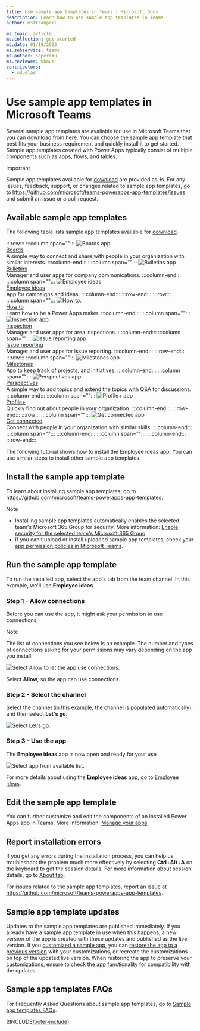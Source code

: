 ```yaml
---
title: Use sample app templates in Teams | Microsoft Docs
description: Learn how to use sample app templates in Teams
author: msftsamperl

ms.topic: article
ms.collection: get-started
ms.date: 01/19/2023
ms.subservice: teams
ms.author: saperlmu
ms.reviewer: mkaur
contributors:
  - mduelae
---
```


# Use sample app templates in Microsoft Teams

Several sample app templates are available for use in Microsoft Teams that you can download from [here](https://github.com/microsoft/teams-powerapps-app-templates). You can choose the sample app template that best fits your business requirement and quickly install it to get started. Sample app templates created with Power Apps typically consist of multiple components such as apps, flows, and tables.

> [!IMPORTANT]
> Sample app templates available for [download](https://github.com/microsoft/teams-powerapps-app-templates) are provided as-is. For any issues, feedback, support, or changes related to sample app templates, go to https://github.com/microsoft/teams-powerapps-app-templates/issues and submit an issue or a pull request.

## Available sample app templates

The following table lists sample app templates available for [download](https://github.com/microsoft/teams-powerapps-app-templates).

:::row:::
   :::column span="":::
      ![Boards app.](media/app-icons/boards-app-icon.png "Boards app") <br> [Boards](https://github.com/microsoft/teams-powerapps-app-templates/tree/main/Boards) <br> A simple way to connect and share with people in your organization with similar interests.
   :::column-end:::
   :::column span="":::
      ![Bulletins app](media/app-icons/bulletins-app-icon.png "Bulletins app") <br> [Bulletins](https://github.com/microsoft/teams-powerapps-app-templates/tree/main/Bulletins) <br> Manager and user apps for company communications.
   :::column-end:::
   :::column span="":::
      ![Employee ideas](media/app-icons/employee-ideas-app-icon.png "Employee ideas app") <br> [Employee ideas](https://github.com/microsoft/teams-powerapps-app-templates/tree/main/EmployeeIdeas) <br> App for campaigns and ideas.
   :::column-end:::
:::row-end:::
:::row:::
   :::column span="":::
      ![How to.](media/app-icons/how-to-app-icon.png "How to app") <br> [How to](https://github.com/microsoft/teams-powerapps-app-templates/tree/main/HowTo) <br> Learn how to be a Power Apps maker.
   :::column-end:::
   :::column span="":::
      ![Inspection app](media/app-icons/inspection-app-icon.png "Inspection app") <br> [Inspection](https://github.com/microsoft/teams-powerapps-app-templates/tree/main/Inspection) <br> Manager and user apps for area inspections.
   :::column-end:::
   :::column span="":::
      ![Issue reporting app](media/app-icons/issue-reporting-app-icon.png "Issue reporting app") <br> [Issue reporting](https://github.com/microsoft/teams-powerapps-app-templates/tree/main/IssueReporting) <br> Manager and user apps for issue reporting.
   :::column-end:::
:::row-end:::
:::row:::
   :::column span="":::
      ![Milestones app](media/app-icons/milestones-app-icon.png "Milestones app") <br> [Milestones](https://github.com/microsoft/teams-powerapps-app-templates/tree/main/Milestones) <br> App to keep track of projects, and initiatives.
   :::column-end:::
    :::column span="":::
      ![Perspectives app.](media/app-icons/perspectives-app-icon.png "Perspectives app") <br> [Perspectives](https://github.com/microsoft/teams-powerapps-app-templates/tree/main/Perspectives) <br> A simple way to add topics and extend the topics with Q&A for discussions.
   :::column-end:::
   :::column span="":::
      ![Profile+ app](media/app-icons/profile-app-icon.png "Profile+ app") <br> [Profile+](https://github.com/microsoft/teams-powerapps-app-templates/tree/main/ProfilePlus) <br> Quickly find out about people in your organization.
   :::column-end:::
:::row-end:::
:::row:::
   :::column span="":::
    ![Get connected app](media/app-icons/get-connected-app-icon.png "Get connected app") <br> [Get connected](https://github.com/microsoft/teams-powerapps-app-templates/tree/main/GetConnected) <br> Connect with people in your organization with similar skills.
   :::column-end:::
   :::column span="":::
    :::column-end:::
   :::column span="":::
    :::column-end:::
:::row-end:::

The following tutorial shows how to install the Employee ideas app. You can use similar steps to install other sample app templates.

## Install the sample app template

To learn about installing sample app templates, go to https://github.com/microsoft/teams-powerapps-app-templates.

> [!NOTE]
> - Installing sample app templates automatically enables the selected team's Microsoft 365 Group for security. More information: [Enable security for the selected team's Microsoft 365 Group](../maker/canvas-apps/share-app.md#share-an-app-with-microsoft-365-groups)
> - If you can't upload or install uploaded sample app templates, check your [app permission policies in Microsoft Teams](/microsoftteams/teams-app-permission-policies).

## Run the sample app template

To run the installed app, select the app's tab from the team channel. In this example, we'll use **Employee ideas**.

### Step 1 - Allow connections

Before you can use the app, it might ask your permission to use connections.

> [!NOTE]
> The list of connections you see below is an example. The number and types of connections asking for your permissions may vary depending on the app you install.

![Select Allow to let the app use connections.](media/sample-app-10.png "Select Allow to let the app use connections")

Select **Allow**, so the app can use connections.

### Step 2 - Select the channel

Select the channel (in this example, the channel is populated automatically), and then select **Let's go**.

![Select Let's go.](media/sample-app-11.png "Select Let's go")

### Step 3 - Use the app

The **Employee ideas** app is now open and ready for your use.

![Select app from available list.](media/sample-app-12.png "Select app from available list")

For more details about using the **Employee ideas** app, go to [Employee ideas](employee-ideas.md).

## Edit the sample app template

You can further customize and edit the components of an installed Power Apps app in Teams. More information: [Manage your apps](manage-your-apps.md)

## Report installation errors

If you get any errors during the installation process, you can help us troubleshoot the problem much more effectively by selecting **Ctrl**+**Alt**+**A** on the keyboard to get the session details. For more information about session details, go to [About tab](overview-of-the-power-apps-app.md#about).

For issues related to the sample app templates, report an issue at https://github.com/microsoft/teams-powerapps-app-templates.

## Sample app template updates

Updates to the sample app templates are published immediately. If you already have a sample app template in use when this happens, a new version of the app is created with these updates and published as the live version. If you [customized a sample app](customize-sample-apps.md), you can [restore the app to a previous version](manage-your-apps.md#restore-an-app) with your customizations, or recreate the customizations on top of the updated live version. When restoring the app to preserve your customizations, ensure to check the app functionality for compatibility with the updates.

## Sample app templates FAQs

For Frequently Asked Questions about sample app templates, go to [Sample app templates FAQs](sample-apps-faqs.md).


[!INCLUDE[footer-include](../includes/footer-banner.md)]

